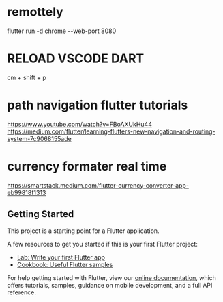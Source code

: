 # remottely
flutter run -d chrome --web-port 8080

# RELOAD VSCODE DART
cm + shift + p

# path navigation flutter tutorials
https://www.youtube.com/watch?v=FBoAXUkHu44
https://medium.com/flutter/learning-flutters-new-navigation-and-routing-system-7c9068155ade

# currency formater real time
https://smartstack.medium.com/flutter-currency-converter-app-eb99818f1313
## Getting Started

This project is a starting point for a Flutter application.

A few resources to get you started if this is your first Flutter project:

- [Lab: Write your first Flutter app](https://flutter.dev/docs/get-started/codelab)
- [Cookbook: Useful Flutter samples](https://flutter.dev/docs/cookbook)

For help getting started with Flutter, view our
[online documentation](https://flutter.dev/docs), which offers tutorials,
samples, guidance on mobile development, and a full API reference.
